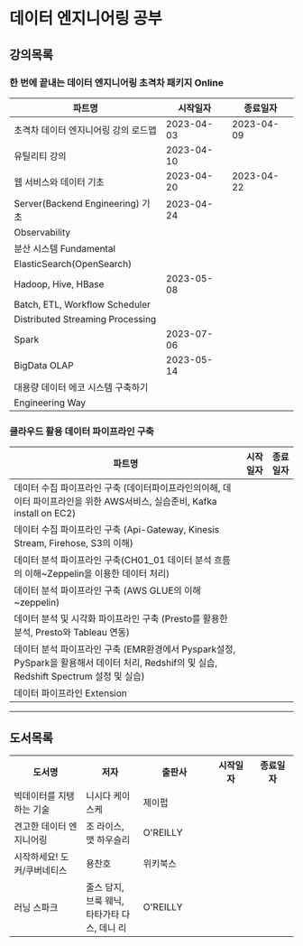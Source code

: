 # 데이터 엔지니어링 공부

## 강의목록

### 한 번에 끝내는 데이터 엔지니어링 초격차 패키지 Online

| 파트명                              | 시작일자       | 종료일자       |
| -------------------------------- | ---------- | ---------- |
| 초격차 데이터 엔지니어링 강의 로드맵             | 2023-04-03 | 2023-04-09 |
| 유틸리티 강의                          | 2023-04-10 |            |
| 웹 서비스와 데이터 기초                    | 2023-04-20 | 2023-04-22 |
| Server(Backend Engineering) 기초   | 2023-04-24 |            |
| Observability                    |            |            |
| 분산 시스템 Fundamental               |            |            |
| ElasticSearch(OpenSearch)        |            |            |
| Hadoop, Hive, HBase              | 2023-05-08 |            |
| Batch, ETL, Workflow Scheduler   |            |            |
| Distributed Streaming Processing |            |            |
| Spark                            | 2023-07-06 |            |
| BigData OLAP                     | 2023-05-14 |            |
| 대용량 데이터 에코 시스템 구축하기              |            |            |
| Engineering Way                  |            |            |

### 클라우드 활용 데이터 파이프라인 구축

| 파트명                                                                                                         | 시작일자 | 종료일자 |
|--------------------------------------------------------------------------------------------------------------|---------|---------|
| 데이터 수집 파이프라인 구축 (데이터파이프라인의이해, 데이터 파이프라인을 위한 AWS서비스, 실습준비, Kafka install on EC2) |         |         |
| 데이터 수집 파이프라인 구축 (Api-Gateway, Kinesis Stream, Firehose, S3의 이해)                                 |         |         |
| 데이터 분석 파이프라인 구축(CH01_01 데이터 분석 흐름의 이해~Zeppelin을 이용한 데이터 처리)                    |         |         |
| 데이터 분석 파이프라인 구축 (AWS GLUE의 이해~zeppelin)                                                       |         |         |
| 데이터 분석 및 시각화 파이프라인 구축 (Presto를 활용한 분석, Presto와 Tableau 연동)                         |         |         |
| 데이터 분석 파이프라인 구축 (EMR환경에서 Pyspark설정, PySpark을 활용해서 데이터 처리, Redshif의 및 실습, Redshift Spectrum 설정 및 실습) | | |
| 데이터 파이프라인 Extension                                                                                    |         |         |

---

## 도서목록

<table>
  <tr>
    <th style="width: 200px;">도서명</th>
    <th style="width: 150px;">저자</th>
    <th style="width: 150px;">출판사</th>
    <th style="width: 100px;">시작일자</th>
    <th style="width: 100px;">종료일자</th>
  </tr>
  <tr>
    <td>빅데이터를 지탱하는 기술</td>
    <td>니시다 케이스케</td>
    <td>제이펍</td>
    <td></td>
    <td></td>
  </tr>
  <tr>
    <td>견고한 데이터 엔지니어링</td>
    <td>조 라이스, 맷 하우슬리</td>
    <td>O'REILLY</td>
    <td></td>
    <td></td>
  </tr>
  <tr>
    <td>시작하세요! 도커/쿠버네티스</td>
    <td>용찬호</td>
    <td>위키북스</td>
    <td></td>
    <td></td>
  </tr>
  <tr>
    <td>러닝 스파크</td>
    <td>줄스 담지, 브룩 웨닉, 타타가타 다스, 데니 리</td>
    <td>O'REILLY</td>
    <td></td>
    <td></td>
  </tr>
</table>

